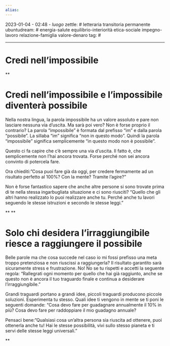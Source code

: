 ```yaml
---
alias: 
---
```

2023-01-04 - 02:48 - *luogo*
zettle: # letteraria transitoria permanente
ubuntudream: # energia-salute equilibrio-interiorità etica-sociale impegno-lavoro relazione-famiglia valore-denaro 
tag: #

---
# Credi nell’impossibile

**

# Credi nell’impossibile e l’impossibile diventerà possibile

Nella nostra lingua, la parola impossibile ha un valore assoluto e pare non lasciare nessuna via d’uscita. Ma sarà poi vero? Non è forse proprio il contrario? La parola “impossibile” è formata dal prefisso “im” e dalla parola “possibile”. La sillaba “im” significa “non in questo modo”. Quindi la parola “impossibile” significa semplicemente “in questo modo non è possibile”.

Questo ci fa capire che c’è sempre una via d’uscita. Il fatto è, che semplicemente non l’hai ancora trovata. Forse perché non sei ancora convinto di potercela fare.

Ora chiediti:”Cosa puoi fare già da oggi, per credere fermamente ad un risultato perfetto al 100%? Con la mente? Tramite l’agire?”

Non è forse fantastico sapere che anche altre persone si sono trovate prima di te nella stessa ingarbugliata situazione e ci sono riusciti? “Quello che gli altri hanno realizzato lo puoi realizzare anche tu. Perché anche tu lavori seguendo le stesse istruzioni e secondo le stesse leggi.”

  
**
**

# Solo chi desidera l’irraggiungibile riesce a raggiungere il possibile

Belle parole ma che cosa succede nel caso io mi fossi prefisso una meta troppo pretenziosa e non riuscissi a raggiungerla? Il risultato garantito sarà sicuramente stress e frustrazione. No! No se tu rispetti e accetti la seguente regola: “Rallegrati ogni momento per quello che hai già raggiunto, anche se questo non è ancora il tuo traguardo finale e continua a desiderare l’irraggiungibile.”

Grandi traguardi portano a grandi idee, piccoli traguardi producono piccole soluzioni. Esperimenta tu stesso. Quali idee ti vengono in mente se ti poni le seguenti domande: “Cosa devo fare per guadagnare annualmente il 10% in più? Cosa devo fare per raddoppiare il mio guadagno annuale?

Pensaci bene:”Qualsiasi cosa un’altra persona sia riuscita ad ottenere, puoi ottenerla anche tu! Hai le stesse possibilità, vivi sullo stesso pianeta e ti servi delle stesse leggi universali.”

**